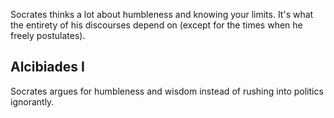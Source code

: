 Socrates thinks a lot about humbleness and knowing your limits. It's what the entirety of his discourses depend on (except for the times when he freely postulates).

## Alcibiades I
Socrates argues for humbleness and wisdom instead of rushing into politics ignorantly.